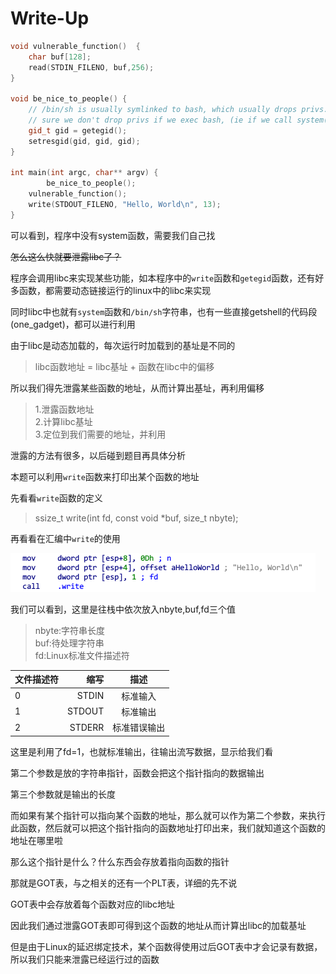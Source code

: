 # Write-Up
```cpp
void vulnerable_function()  {
	char buf[128];
	read(STDIN_FILENO, buf,256);
}

void be_nice_to_people() {
	// /bin/sh is usually symlinked to bash, which usually drops privs. Make
	// sure we don't drop privs if we exec bash, (ie if we call system()).
	gid_t gid = getegid();
	setresgid(gid, gid, gid);
}

int main(int argc, char** argv) {
        be_nice_to_people();
	vulnerable_function();
	write(STDOUT_FILENO, "Hello, World\n", 13);
}
```
可以看到，程序中没有system函数，需要我们自己找

~~怎么这么快就要泄露libc了？~~

程序会调用libc来实现某些功能，如本程序中的```write```函数和```getegid```函数，还有好多函数，都需要动态链接运行的linux中的libc来实现

同时libc中也就有```system```函数和```/bin/sh```字符串，也有一些直接getshell的代码段(one_gadget)，都可以进行利用



由于libc是动态加载的，每次运行时加载到的基址是不同的
>libc函数地址 = libc基址 + 函数在libc中的偏移

所以我们得先泄露某些函数的地址，从而计算出基址，再利用偏移
>1.泄露函数地址  
>2.计算libc基址  
>3.定位到我们需要的地址，并利用

泄露的方法有很多，以后碰到题目再具体分析

本题可以利用```write```函数来打印出某个函数的地址

先看看```write```函数的定义
>ssize_t write(int fd, const void *buf, size_t nbyte);

再看看在汇编中```write```的使用

![](1.png)

我们可以看到，这里是往栈中依次放入nbyte,buf,fd三个值
>nbyte:字符串长度  
>buf:待处理字符串  
>fd:Linux标准文件描述符

|文件描述符|缩写|描述|
|----|----:|:--:|
|0|STDIN|标准输入|
|1|STDOUT|标准输出|
|2|STDERR|标准错误输出|

这里是利用了fd=1，也就标准输出，往输出流写数据，显示给我们看

第二个参数是放的字符串指针，函数会把这个指针指向的数据输出

第三个参数就是输出的长度

而如果有某个指针可以指向某个函数的地址，那么就可以作为第二个参数，来执行此函数，然后就可以把这个指针指向的函数地址打印出来，我们就知道这个函数的地址在哪里啦

那么这个指针是什么？什么东西会存放着指向函数的指针

那就是GOT表，与之相关的还有一个PLT表，详细的先不说

GOT表中会存放着每个函数对应的libc地址

因此我们通过泄露GOT表即可得到这个函数的地址从而计算出libc的加载基址

但是由于Linux的延迟绑定技术，某个函数得使用过后GOT表中才会记录有数据，所以我们只能来泄露已经运行过的函数